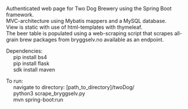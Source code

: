 Authenticated web page for Two Dog Brewery using the Spring Boot framework. <br>
MVC-architecture using Mybatis mappers and a MySQL database. <br>
View is static with use of html-templates with thymeleaf. <br>
The beer table is populated using a web-scraping script that scrapes all-grain brew packages from bryggselv.no available as an endpoint. <br>

Dependencies: <br>
&nbsp;&nbsp;&nbsp;&nbsp;  pip install bs4 <br>
&nbsp;&nbsp;&nbsp;&nbsp;  pip install flask <br>
&nbsp;&nbsp;&nbsp;&nbsp;  sdk install maven <br>

 
To run: <br>
&nbsp;&nbsp;&nbsp;&nbsp;  navigate to directory: [path_to_directory]/twoDog/ <br>
&nbsp;&nbsp;&nbsp;&nbsp;  python3 scrape_bryggselv.py <br>
&nbsp;&nbsp;&nbsp;&nbsp;  mvn spring-boot:run <br>
  
